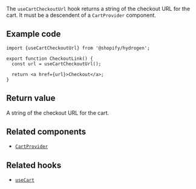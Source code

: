 <!-- This file is generated from source code in the Shopify/hydrogen repo. Edit the files in /packages/hydrogen/src/hooks/useCartCheckoutUrl and run 'yarn generate-docs' at the root of this repo. For more information, refer to https://github.com/Shopify/shopify-dev/blob/main/content/internal/operations/hydrogen-reference-docs.md. -->

The `useCartCheckoutUrl` hook returns a string of the checkout URL for the cart. It must be a descendent of a `CartProvider` component.

## Example code

```tsx
import {useCartCheckoutUrl} from '@shopify/hydrogen';

export function CheckoutLink() {
  const url = useCartCheckoutUrl();

  return <a href={url}>Checkout</a>;
}
```

## Return value

A string of the checkout URL for the cart.

## Related components

- [`CartProvider`](/api/hydrogen/components/cart/cartprovider)

## Related hooks

- [`useCart`](/api/hydrogen/hooks/cart/usecart)
